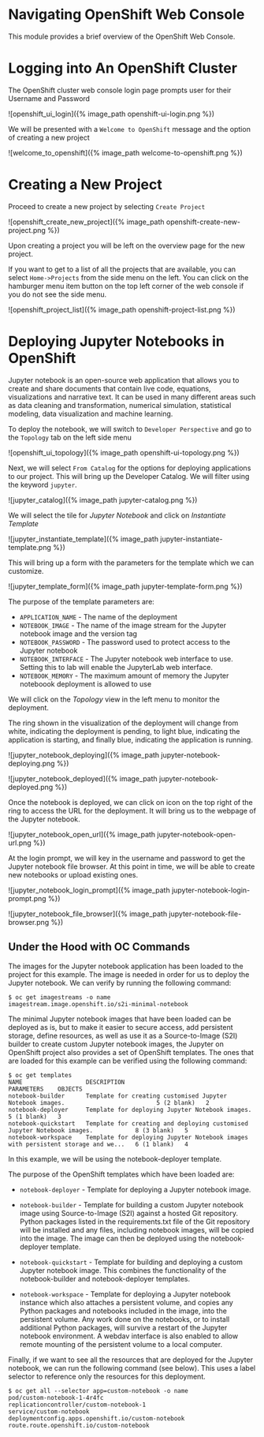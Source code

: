 Navigating OpenShift Web Console
================================

This module provides a brief overview of the OpenShift Web Console.


Logging into An OpenShift Cluster
=================================

The OpenShift cluster web console login page prompts user for their Username and Password

![openshift_ui_login]({% image_path openshift-ui-login.png %})

We will be presented with a `Welcome to OpenShift` message and the option of creating a new project

![welcome_to_openshift]({% image_path welcome-to-openshift.png %})


Creating a New Project
======================
Proceed to create a new project by selecting `Create Project`

![openshift_create_new_project]({% image_path openshift-create-new-project.png %})

Upon creating a project you will be left on the overview page for the new project.

If you want to get to a list of all the projects that are available, you can select `Home->Projects` from the side menu on the left. You can click on the hamburger menu item button on the top left corner of the web console if you do not see the side menu.

![openshift_project_list]({% image_path openshift-project-list.png %})


Deploying Jupyter Notebooks in OpenShift
========================================
Jupyter notebook is an open-source web application that allows you to create and share documents that contain live code, equations, visualizations and narrative text. It can be used in many different areas such as data cleaning and transformation, numerical simulation, statistical modeling, data visualization and machine learning.

To deploy the notebook, we will switch to `Developer Perspective` and go to the `Topology` tab on the left side menu

![openshift_ui_topology]({% image_path openshift-ui-topology.png %})


Next, we will select `From Catalog` for the options for deploying applications to our project. This will bring up the Developer Catalog. We will filter using the keyword `jupyter`.

![jupyter_catalog]({% image_path jupyter-catalog.png %})


We will select the tile for *Jupyter Notebook* and click on *Instantiate Template*

![jupyter_instantiate_template]({% image_path jupyter-instantiate-template.png %})


This will bring up a form with the parameters for the template which we can customize.

![jupyter_template_form]({% image_path jupyter-template-form.png %})

The purpose of the template parameters are:

* `APPLICATION_NAME` - The name of the deployment
* `NOTEBOOK_IMAGE` - The name of the image stream for the Jupyter notebook image and the version tag
* `NOTEBOOK_PASSWORD` - The password used to protect access to the Jupyter notebook
* `NOTEBOOK_INTERFACE` - The Jupyter notebook web interface to use. Setting this to lab will enable the JupyterLab web interface.
* `NOTEBOOK_MEMORY` - The maximum amount of memory the Jupyter noteboook deployment is allowed to use


We will click on the *Topology* view in the left menu to monitor the deployment.

The ring shown in the visualization of the deployment will change from white, indicating the deployment is pending, to light blue, indicating the application is starting, and finally blue, indicating the application is running.

![jupyter_notebook_deploying]({% image_path jupyter-notebook-deploying.png %})

![jupyter_notebook_deployed]({% image_path jupyter-notebook-deployed.png %})


Once the notebook is deployed, we can click on icon on the top right of the ring to access the URL for the deployment. It will bring us to the webpage of the Jupyter notebook.

![jupyter_notebook_open_url]({% image_path jupyter-notebook-open-url.png %})


At the login prompt, we will key in the username and password to get the Jupyter notebook file browser. At this point in time, we will be able to create new notebooks or upload existing ones.


![jupyter_notebook_login_prompt]({% image_path jupyter-notebook-login-prompt.png %})

![jupyter_notebook_file_browser]({% image_path jupyter-notebook-file-browser.png %})


Under the Hood with OC Commands
-------------------------------
The images for the Jupyter notebook application has been loaded to the project for this example. The image is needed in order for us to deploy the Jupyter notebook. We can verify by running the following command:

```
$ oc get imagestreams -o name
imagestream.image.openshift.io/s2i-minimal-notebook
```

The minimal Jupyter notebook images that have been loaded can be deployed as is, but to make it easier to secure access, add persistent storage, define resources, as well as use it as a Source-to-Image (S2I) builder to create custom Jupyter notebook images, the Jupyter on OpenShift project also provides a set of OpenShift templates. The ones that are loaded for this example can be verified using the following command:

```
$ oc get templates
NAME                  DESCRIPTION                                                                        PARAMETERS    OBJECTS
notebook-builder      Template for creating customised Jupyter Notebook images.                          5 (2 blank)   2
notebook-deployer     Template for deploying Jupyter Notebook images.                                    5 (1 blank)   3
notebook-quickstart   Template for creating and deploying customised Jupyter Notebook images.            8 (3 blank)   5
notebook-workspace    Template for deploying Jupyter Notebook images with persistent storage and we...   6 (1 blank)   4
```

In this example, we will be using the notebook-deployer template.

The purpose of the OpenShift templates which have been loaded are:

* `notebook-deployer` - Template for deploying a Jupyter notebook image.

* `notebook-builder` - Template for building a custom Jupyter notebook image using Source-to-Image (S2I) against a hosted Git repository. Python packages listed in the requirements.txt file of the Git repository will be installed and any files, including notebook images, will be copied into the image. The image can then be deployed using the notebook-deployer template.

* `notebook-quickstart` - Template for building and deploying a custom Jupyter notebook image. This combines the functionality of the notebook-builder and notebook-deployer templates.

* `notebook-workspace` - Template for deploying a Jupyter notebook instance which also attaches a persistent volume, and copies any Python packages and notebooks included in the image, into the persistent volume. Any work done on the notebooks, or to install additional Python packages, will survive a restart of the Jupyter notebook environment. A webdav interface is also enabled to allow remote mounting of the persistent volume to a local computer.


Finally, if we want to see all the resources that are deployed for the Jupyter notebook, we can run the following command (see below). This uses a label selector to reference only the resources for this deployment.

```
$ oc get all --selector app=custom-notebook -o name
pod/custom-notebook-1-4r4fc
replicationcontroller/custom-notebook-1
service/custom-notebook
deploymentconfig.apps.openshift.io/custom-notebook
route.route.openshift.io/custom-notebook
```
